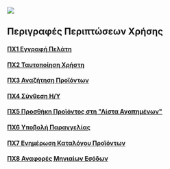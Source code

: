 [<img src="https://gitlab.com/softeng-2019-20/pc-store/-/blob/master/requirements/diagrams/use-case-diagram.png">](https://gitlab.com/softeng-2019-20/pc-store/-/blob/master/requirements/diagrams/use-case-diagram.png)

## Περιγραφές Περιπτώσεων Χρήσης

#### [<a href="https://gitlab.com/softeng-2019-20/pc-store/-/blob/master/requirements/uc1.md">ΠΧ1 Εγγραφή Πελάτη]()
#### [<a href="https://gitlab.com/softeng-2019-20/pc-store/-/blob/master/requirements/uc2.md.md">ΠΧ2 Ταυτοποίηση Χρήστη]()
#### [<a href="https://gitlab.com/softeng-2019-20/pc-store/-/blob/master/requirements/uc3.md.md">ΠΧ3 Αναζήτηση Προϊόντων]()
#### [<a href="https://gitlab.com/softeng-2019-20/pc-store/-/blob/master/requirements/uc4.md.md">ΠΧ4 Σύνθεση Η/Υ]()
#### [<a href="https://gitlab.com/softeng-2019-20/pc-store/-/blob/master/requirements/uc5.md.md">ΠΧ5 Προσθήκη Προϊόντος στη "Λίστα Αγαπημένων"]()
#### [<a href="https://gitlab.com/softeng-2019-20/pc-store/-/blob/master/requirements/uc6.md">ΠΧ6 Υποβολή Παραγγελίας]()
#### [<a href="https://gitlab.com/softeng-2019-20/pc-store/-/blob/master/requirements/uc7.md">ΠΧ7 Ενημέρωση Καταλόγου Προϊόντων]()
#### [<a href="https://gitlab.com/softeng-2019-20/pc-store/-/blob/master/requirements/uc8.md">ΠΧ8 Αναφορές Μηνιαίων Εσόδων]()
